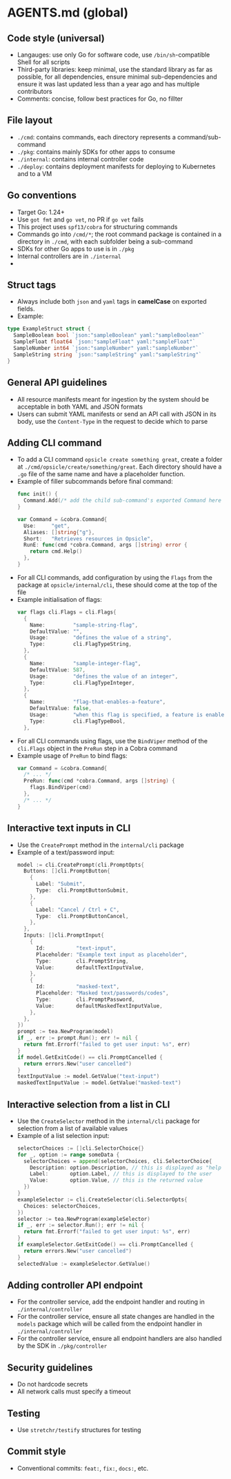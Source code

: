 # AGENTS.md (global)

## Code style (universal)
- Langauges: use only Go for software code, use `/bin/sh`-compatible Shell for all scripts
- Third-party libraries: keep minimal, use the standard library as far as possible, for all dependencies, ensure minimal sub-dependencies and ensure it was last updated less than a year ago and has multiple contributors
- Comments: concise, follow best practices for Go, no fillter

## File layout
- `./cmd`: contains commands, each directory represents a command/sub-command
- `./pkg`: contains mainly SDKs for other apps to consume
- `./internal`: contains internal controller code
- `./deploy`: contains deployment manifests for deploying to Kubernetes and to a VM

## Go conventions
- Target Go: 1.24+
- Use `got fmt` and `go vet`, no PR if `go vet` fails
- This project uses `spf13/cobra` for structuring commands
- Commands go into `/cmd/*`; the root command package is contained in a directory in `./cmd`, with each subfolder being a sub-command
- SDKs for other Go apps to use is in `./pkg`
- Internal controllers are in `./internal`
- 
## Struct tags
- Always include both `json` and `yaml` tags in **camelCase** on exported fields.
- Example:

```go
type ExampleStruct struct {
  SampleBoolean bool `json:"sampleBoolean" yaml:"sampleBoolean"`
  SampleFloat float64 `json:"sampleFloat" yaml:"sampleFloat"`
  SampleNumber int64 `json:"sampleNumber" yaml:"sampleNumber"`
  SampleString string `json:"sampleString" yaml:"sampleString"`
}
```

## General API guidelines
- All resource manifests meant for ingestion by the system should be acceptable in both YAML and JSON formats
- Users can submit YAML manifests or send an API call with JSON in its body, use the `Content-Type` in the request to decide which to parse

## Adding CLI command
- To add a CLI command `opsicle create something great`, create a folder at `./cmd/opsicle/create/something/great`. Each directory should have a `.go` file of the same name and have a placeholder function.
- Example of filler subcommands before final command:
  ```go
  func init() {
    Command.Add(/* add the child sub-command's exported Command here */)
  }

  var Command = &cobra.Command{
    Use:     "get",
    Aliases: []string{"g"},
    Short:   "Retrieves resources in Opsicle",
    RunE: func(cmd *cobra.Command, args []string) error {
      return cmd.Help()
    },
  }
  ```
- For all CLI commands, add configuration by using the `Flags` from the package at `opsicle/internal/cli`, these should come at the top of the file
- Example initialisation of flags:
  ```go
  var flags cli.Flags = cli.Flags{
    {
      Name:         "sample-string-flag",
      DefaultValue: "",
      Usage:        "defines the value of a string",
      Type:         cli.FlagTypeString,
    },
    {
      Name:         "sample-integer-flag",
      DefaultValue: 587,
      Usage:        "defines the value of an integer",
      Type:         cli.FlagTypeInteger,
    },
    {
      Name:         "flag-that-enables-a-feature",
      DefaultValue: false,
      Usage:        "when this flag is specified, a feature is enabled",
      Type:         cli.FlagTypeBool,
    },
  ```
- For all CLI commands using flags, use the `BindViper` method of the `cli.Flags` object in the `PreRun` step in a Cobra command
- Example usage of `PreRun` to bind flags:
  ```go
  var Command = &cobra.Command{
    /* ... */
    PreRun: func(cmd *cobra.Command, args []string) {
      flags.BindViper(cmd)
    },
    /* ... */
  }
  ```

## Interactive text inputs in CLI
- Use the `CreatePrompt` method in the `internal/cli` package
- Example of a text/password input:
  ```go
  model := cli.CreatePrompt(cli.PromptOpts{
    Buttons: []cli.PromptButton{
      {
        Label: "Submit",
        Type:  cli.PromptButtonSubmit,
      },
      {
        Label: "Cancel / Ctrl + C",
        Type:  cli.PromptButtonCancel,
      },
    },
    Inputs: []cli.PromptInput{
      {
        Id:          "text-input",
        Placeholder: "Example text input as placeholder",
        Type:        cli.PromptString,
        Value:       defaultTextInputValue,
      },
      {
        Id:          "masked-text",
        Placeholder: "Masked text/passwords/codes",
        Type:        cli.PromptPassword,
        Value:       defaultMaskedTextInputValue,
      },
    },
  })
  prompt := tea.NewProgram(model)
  if _, err := prompt.Run(); err != nil {
    return fmt.Errorf("failed to get user input: %s", err)
  }
  if model.GetExitCode() == cli.PromptCancelled {
    return errors.New("user cancelled")
  }
  textInputValue := model.GetValue("text-input")
  maskedTextInputValue := model.GetValue("masked-text")


  ```

## Interactive selection from a list in CLI
- Use the `CreateSelector` method in the `internal/cli` package for selection from a list of available values
- Example of a list selection input:
  ```go
  selectorChoices := []cli.SelectorChoice{}
  for _, option := range someData {
    selectorChoices = append(selectorChoices, cli.SelectorChoice{
      Description: option.Description, // this is displayed as "help text" to the user
      Label:       option.Label, // this is displayed to the user
      Value:       option.Value, // this is the returned value
    })
  }
  exampleSelector := cli.CreateSelector(cli.SelectorOpts{
    Choices: selectorChoices,
  })
  selector := tea.NewProgram(exampleSelector)
  if _, err := selector.Run(); err != nil {
    return fmt.Errorf("failed to get user input: %s", err)
  }
  if exampleSelector.GetExitCode() == cli.PromptCancelled {
    return errors.New("user cancelled")
  }
  selectedValue := exampleSelector.GetValue()
  ```

## Adding controller API endpoint
- For the controller service, add the endpoint handler and routing in `./internal/controller`
- For the controller service, ensure all state changes are handled in the `models` package which will be called from the endpoint handler in `./internal/controller`
- For the controller service, ensure all endpoint handlers are also handled by the SDK in `./pkg/controller`

## Security guidelines
- Do not hardcode secrets
- All network calls must specify a timeout

## Testing
- Use `stretchr/testify` structures for testing

## Commit style
- Conventional commits: `feat:`, `fix:`, `docs:`, etc.
